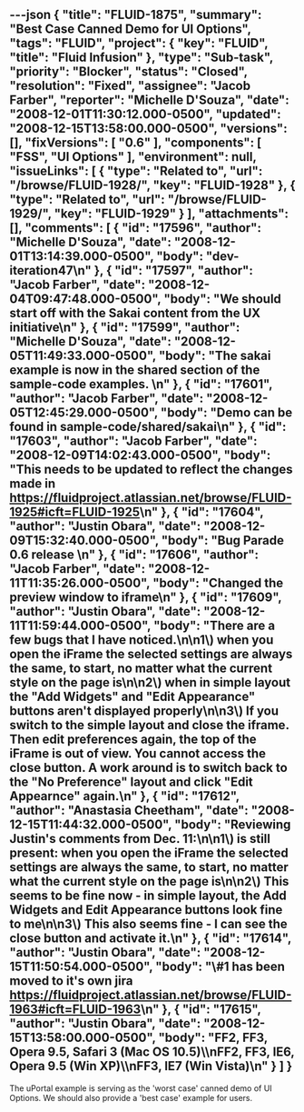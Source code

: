 ---json
{
  "title": "FLUID-1875",
  "summary": "Best Case Canned Demo for UI Options",
  "tags": "FLUID",
  "project": {
    "key": "FLUID",
    "title": "Fluid Infusion"
  },
  "type": "Sub-task",
  "priority": "Blocker",
  "status": "Closed",
  "resolution": "Fixed",
  "assignee": "Jacob Farber",
  "reporter": "Michelle D'Souza",
  "date": "2008-12-01T11:30:12.000-0500",
  "updated": "2008-12-15T13:58:00.000-0500",
  "versions": [],
  "fixVersions": [
    "0.6"
  ],
  "components": [
    "FSS",
    "UI Options"
  ],
  "environment": null,
  "issueLinks": [
    {
      "type": "Related to",
      "url": "/browse/FLUID-1928/",
      "key": "FLUID-1928"
    },
    {
      "type": "Related to",
      "url": "/browse/FLUID-1929/",
      "key": "FLUID-1929"
    }
  ],
  "attachments": [],
  "comments": [
    {
      "id": "17596",
      "author": "Michelle D'Souza",
      "date": "2008-12-01T13:14:39.000-0500",
      "body": "dev-iteration47\n"
    },
    {
      "id": "17597",
      "author": "Jacob Farber",
      "date": "2008-12-04T09:47:48.000-0500",
      "body": "We should start off with the Sakai content from the UX initiative\n"
    },
    {
      "id": "17599",
      "author": "Michelle D'Souza",
      "date": "2008-12-05T11:49:33.000-0500",
      "body": "The sakai example is now in the shared section of the sample-code examples.&#x20;\n"
    },
    {
      "id": "17601",
      "author": "Jacob Farber",
      "date": "2008-12-05T12:45:29.000-0500",
      "body": "Demo can be found in sample-code/shared/sakai\n"
    },
    {
      "id": "17603",
      "author": "Jacob Farber",
      "date": "2008-12-09T14:02:43.000-0500",
      "body": "This needs to be updated to reflect the changes made in <https://fluidproject.atlassian.net/browse/FLUID-1925#icft=FLUID-1925>\n"
    },
    {
      "id": "17604",
      "author": "Justin Obara",
      "date": "2008-12-09T15:32:40.000-0500",
      "body": "Bug Parade 0.6 release&#x20;\n"
    },
    {
      "id": "17606",
      "author": "Jacob Farber",
      "date": "2008-12-11T11:35:26.000-0500",
      "body": "Changed the preview window to iframe\n"
    },
    {
      "id": "17609",
      "author": "Justin Obara",
      "date": "2008-12-11T11:59:44.000-0500",
      "body": "There are a few bugs that I have noticed.\n\n1\\) when you open the iFrame the selected settings are always the same, to start, no matter what the current style on the page is\n\n2\\) when in simple layout the \"Add Widgets\" and \"Edit Appearance\" buttons aren't displayed properly\n\n3\\) If you switch to the simple layout and close the iframe. Then edit preferences again, the top of the iFrame is out of view. You cannot access the close button. A work around is to switch back to the \"No Preference\" layout and click \"Edit Appearnce\" again.\n"
    },
    {
      "id": "17612",
      "author": "Anastasia Cheetham",
      "date": "2008-12-15T11:44:32.000-0500",
      "body": "Reviewing Justin's comments from Dec. 11:\n\n1\\) is still present: when you open the iFrame the selected settings are always the same, to start, no matter what the current style on the page is\n\n2\\) This seems to be fine now - in simple layout, the Add Widgets and Edit Appearance buttons look fine to me\n\n3\\) This also seems fine - I can see the close button and activate it.\n"
    },
    {
      "id": "17614",
      "author": "Justin Obara",
      "date": "2008-12-15T11:50:54.000-0500",
      "body": "\\#1 has been moved to it's own jira <https://fluidproject.atlassian.net/browse/FLUID-1963#icft=FLUID-1963>\n"
    },
    {
      "id": "17615",
      "author": "Justin Obara",
      "date": "2008-12-15T13:58:00.000-0500",
      "body": "FF2, FF3, Opera 9.5, Safari 3 (Mac OS 10.5)\\\nFF2, FF3, IE6, Opera 9.5 (Win XP)\\\nFF3, IE7 (Win Vista)\n"
    }
  ]
}
---
The uPortal example is serving as the 'worst case' canned demo of UI Options. We should also provide a 'best case' example for users.

        